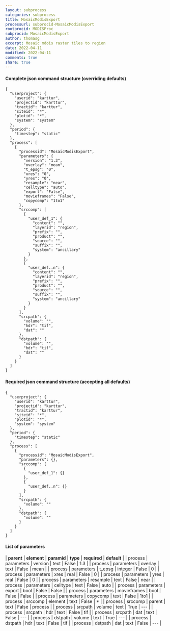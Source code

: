 ```yaml
---
layout: subprocess
categories: subprocess
title: MosaicModisExport
processurl: subprocid-MosaicModisExport
rootprocid: MODISProc
subprocid: MosaicModisExport
author: thomasg
excerpt: Mosaic mdois raster tiles to region
date: 2022-04-11
modified: 2022-04-11
comments: true
share: true
---
```


#### Complete json command structure (overriding defaults)
```
{
  "userproject": {
    "userid": "karttur",
    "projectid": "karttur",
    "tractid": "karttur",
    "siteid": "*",
    "plotid": "*",
    "system": "system"
  },
  "period": {
    "timestep": "static"
  },
  "process": [
    {
      "processid": "MosaicModisExport",
      "parameters": {
        "version": "1.3",
        "overlay": "mean",
        "t_epsg": "0",
        "xres": "0",
        "yres": "0",
        "resample": "near",
        "celltype": "auto",
        "export": "False",
        "movieframes": "False",
        "copycomp": "1to1"
      },
      "srccomp": [
        {
          "user_def_1": {
            "content": "",
            "layerid": "region",
            "prefix": "",
            "product": "",
            "source": "",
            "suffix": "",
            "system": "ancillary"
          }
        },
        {
          "user_def..n": {
            "content": "",
            "layerid": "region",
            "prefix": "",
            "product": "",
            "source": "",
            "suffix": "",
            "system": "ancillary"
          }
        }
      ],
      "srcpath": {
        "volume": "",
        "hdr": "tif",
        "dat": ""
      },
      "dstpath": {
        "volume": "",
        "hdr": "tif",
        "dat": ""
      }
    }
  ]
}
```
#### Required json command structure (accepting all defaults)
```
{
  "userproject": {
    "userid": "karttur",
    "projectid": "karttur",
    "tractid": "karttur",
    "siteid": "*",
    "plotid": "*",
    "system": "system"
  },
  "period": {
    "timestep": "static"
  },
  "process": [
    {
      "processid": "MosaicModisExport",
      "parameters": {},
      "srccomp": [
        {
          "user_def_1": {}
        },
        {
          "user_def..n": {}
        }
      ],
      "srcpath": {
        "volume": ""
      },
      "dstpath": {
        "volume": ""
      }
    }
  ]
}
```
#### List of parameters

| **parent** | **element** | **paramid** | **type** | **required** | **default** |
| process | parameters | version | text | False | 1.3 |
| process | parameters | overlay | text | False | mean |
| process | parameters | t_epsg | integer | False | 0 |
| process | parameters | xres | real | False | 0 |
| process | parameters | yres | real | False | 0 |
| process | parameters | resample | text | False | near |
| process | parameters | celltype | text | False | auto |
| process | parameters | export | bool | False | False |
| process | parameters | movieframes | bool | False | False |
| process | parameters | copycomp | text | False | 1to1 |
| process | srccomp | element | text | False | * |
| process | srccomp | parent | text | False | process |
| process | srcpath | volume | text | True | --- |
| process | srcpath | hdr | text | False | tif |
| process | srcpath | dat | text | False | --- |
| process | dstpath | volume | text | True | --- |
| process | dstpath | hdr | text | False | tif |
| process | dstpath | dat | text | False | --- |
